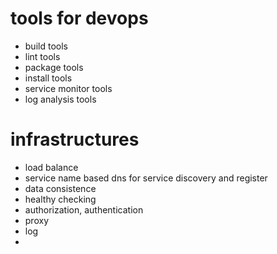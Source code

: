 # tools for devops

- build tools
- lint tools
- package tools
- install tools
- service monitor tools
- log analysis tools



# infrastructures

- load balance
- service name based dns for service discovery and register
- data consistence 
- healthy checking
- authorization, authentication
- proxy
- log
- 